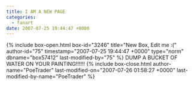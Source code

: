 ```yaml
---
title: I AM A NEW PAGE
categories:
  - fanart
date: 2007-07-25 19:44:47 +0000
---
```

{% include box-open.html box-id="3246" title="New Box, Edit me :(" author-id="75" timestamp="2007-07-25 19:44:47 +0000" type="norm" dbname="box57412" last-modified-by="75" %}
DUMP A BUCKET OF WATER ON YOUR PAINTING!!!!!!
{% include box-close.html author-name="PoeTrader" last-modified-on="2007-07-26 01:58:27 +0000" last-modified-by-name="PoeTrader" %}
